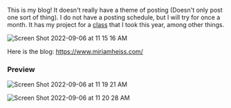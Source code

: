 This is my blog! It doesn't really have a theme of posting (Doesn't only post one sort of thing). I do not have a posting schedule, but I will try for once a month. It has my project for a [class](https://bootcamp.davidkane.info/) that I took this year, among other things. 

![Screen Shot 2022-09-06 at 11 15 16 AM](https://user-images.githubusercontent.com/110204835/188672320-9bb0a49d-4e1f-4141-bcc6-d70936342ffe.png)

Here is the blog: <https://www.miriamheiss.com/>

### Preview

![Screen Shot 2022-09-06 at 11 19 21 AM](https://user-images.githubusercontent.com/110204835/188673153-9e5d7f9b-71c8-40d1-9531-650aa123da2a.png)

![Screen Shot 2022-09-06 at 11 20 28 AM](https://user-images.githubusercontent.com/110204835/188673369-b368ea49-618d-4f95-b1b9-82570548cbf8.png)
